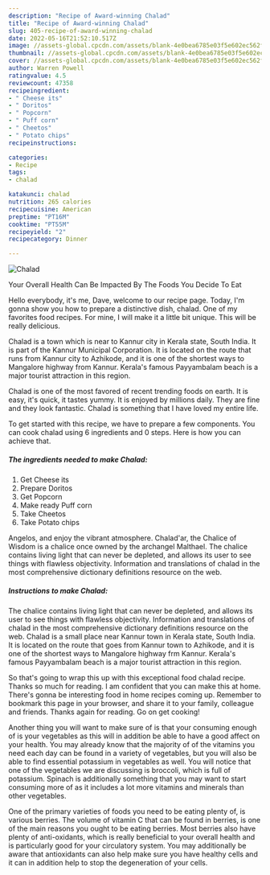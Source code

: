 ```yaml
---
description: "Recipe of Award-winning Chalad"
title: "Recipe of Award-winning Chalad"
slug: 405-recipe-of-award-winning-chalad
date: 2022-05-16T21:52:10.517Z
image: //assets-global.cpcdn.com/assets/blank-4e0bea6785e03f5e602ec562f230caae08da540cada707380b4fe1bbebba43da.png
thumbnail: //assets-global.cpcdn.com/assets/blank-4e0bea6785e03f5e602ec562f230caae08da540cada707380b4fe1bbebba43da.png
cover: //assets-global.cpcdn.com/assets/blank-4e0bea6785e03f5e602ec562f230caae08da540cada707380b4fe1bbebba43da.png
author: Warren Powell
ratingvalue: 4.5
reviewcount: 47358
recipeingredient:
- " Cheese its"
- " Doritos"
- " Popcorn"
- " Puff corn"
- " Cheetos"
- " Potato chips"
recipeinstructions:

categories:
- Recipe
tags:
- chalad

katakunci: chalad 
nutrition: 265 calories
recipecuisine: American
preptime: "PT16M"
cooktime: "PT55M"
recipeyield: "2"
recipecategory: Dinner

---
```



![Chalad](//assets-global.cpcdn.com/assets/blank-4e0bea6785e03f5e602ec562f230caae08da540cada707380b4fe1bbebba43da.png)

Your Overall Health Can Be Impacted By The Foods You Decide To Eat

Hello everybody, it's me, Dave, welcome to our recipe page. Today, I'm gonna show you how to prepare a distinctive dish, chalad. One of my favorites food recipes. For mine, I will make it a little bit unique. This will be really delicious.

Chalad is a town which is near to Kannur city in Kerala state, South India. It is part of the Kannur Municipal Corporation. It is located on the route that runs from Kannur city to Azhikode, and it is one of the shortest ways to Mangalore highway from Kannur. Kerala&#39;s famous Payyambalam beach is a major tourist attraction in this region.

Chalad is one of the most favored of recent trending foods on earth. It is easy, it's quick, it tastes yummy. It is enjoyed by millions daily. They are fine and they look fantastic. Chalad is something that I have loved my entire life.


To get started with this recipe, we have to prepare a few components. You can cook chalad using 6 ingredients and 0 steps. Here is how you can achieve that.

<!--inarticleads1-->

##### The ingredients needed to make Chalad:

1. Get  Cheese its
1. Prepare  Doritos
1. Get  Popcorn
1. Make ready  Puff corn
1. Take  Cheetos
1. Take  Potato chips


Angelos, and enjoy the vibrant atmosphere. Chalad&#39;ar, the Chalice of Wisdom is a chalice once owned by the archangel Malthael. The chalice contains living light that can never be depleted, and allows its user to see things with flawless objectivity. Information and translations of chalad in the most comprehensive dictionary definitions resource on the web. 

<!--inarticleads2-->

##### Instructions to make Chalad:



The chalice contains living light that can never be depleted, and allows its user to see things with flawless objectivity. Information and translations of chalad in the most comprehensive dictionary definitions resource on the web. Chalad is a small place near Kannur town in Kerala state, South India. It is located on the route that goes from Kannur town to Azhikode, and it is one of the shortest ways to Mangalore highway frm Kannur. Kerala&#39;s famous Payyambalam beach is a major tourist attraction in this region. 

So that's going to wrap this up with this exceptional food chalad recipe. Thanks so much for reading. I am confident that you can make this at home. There's gonna be interesting food in home recipes coming up. Remember to bookmark this page in your browser, and share it to your family, colleague and friends. Thanks again for reading. Go on get cooking!

Another thing you will want to make sure of is that your consuming enough of is your vegetables as this will in addition be able to have a good affect on your health. You may already know that the majority of of the vitamins you need each day can be found in a variety of vegetables, but you will also be able to find essential potassium in vegetables as well. You will notice that one of the vegetables we are discussing is broccoli, which is full of potassium. Spinach is additionally something that you may want to start consuming more of as it includes a lot more vitamins and minerals than other vegetables.

One of the primary varieties of foods you need to be eating plenty of, is various berries. The volume of vitamin C that can be found in berries, is one of the main reasons you ought to be eating berries. Most berries also have plenty of anti-oxidants, which is really beneficial to your overall health and is particularly good for your circulatory system. You may additionally be aware that antioxidants can also help make sure you have healthy cells and it can in addition help to stop the degeneration of your cells.
